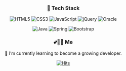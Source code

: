 <div align="center">
<h3>🌈 Tech Stack</h3>  
    
  
![HTML5](https://img.shields.io/badge/html5-DF0000.svg?style=for-the-badge&logo=html5&logoColor=white) ![CSS3](https://img.shields.io/badge/css3-%231572B6.svg?style=for-the-badge&logo=css3&logoColor=white) ![JavaScript](https://img.shields.io/badge/javascript-F44A6A.svg?style=for-the-badge&logo=javascript&logoColor=%23F7DF1E) ![jQuery](https://img.shields.io/badge/jquery-31B8BB.svg?style=for-the-badge&logo=jquery&logoColor=white) ![Oracle](https://img.shields.io/badge/Oracle-06AC38?style=for-the-badge&logo=oracle&logoColor=white)

 ![Java](https://img.shields.io/badge/java-%23ED8B00.svg?style=for-the-badge&logo=java&logoColor=white) ![Spring](https://img.shields.io/badge/spring-%236DB33F.svg?style=for-the-badge&logo=spring&logoColor=white) ![Bootstrap](https://img.shields.io/badge/bootstrap-FF7751.svg?style=for-the-badge&logo=bootstrap&logoColor=white)  
  



  <h3>💕👩‍💻 Me</h3>  
  
  🌱 I’m currently learning to become a growing developer.  
    

[![Hits](https://hits.seeyoufarm.com/api/count/incr/badge.svg?url=https%3A%2F%2Fgithub.com%2Frulru23%2Fhit-counter&count_bg=%23FF9DE7&title_bg=%23FF35DF&icon=&icon_color=%23FF4DBC&title=hits&edge_flat=false)](https://hits.seeyoufarm.com)



  
</div>  
  
<!--
![Jungeun GitHub stats](https://github-readme-stats.vercel.app/api?username=Jungeun&show_icons=true&theme=radical)
![Django](https://img.shields.io/badge/django-BE95FF.svg?style=for-the-badge&logo=django&logoColor=white) ![Python](https://img.shields.io/badge/python-00A8E1?style=for-the-badge&logo=python&logoColor=ffdd54) 

**rulru23/rulru23** is a ✨ _special_ ✨ repository because its `README.md` (this file) appears on your GitHub profile.

[![Hits](https://hits.seeyoufarm.com/api/count/incr/badge.svg?url=https%3A%2F%2Fgithub.com%2Frulru23%2Fhit-counter)](https://hits.seeyoufarm.com)

Here are some ideas to get you started:

- 🔭 I’m currently working on ...
- 🌱 I’m currently learning ...
- 👯 I’m looking to collaborate on ...
- 🤔 I’m looking for help with ...
- 💬 Ask me about ...
- 📫 How to reach me: ...
- 😄 Pronouns: ...
- ⚡ Fun fact: ...
-->
